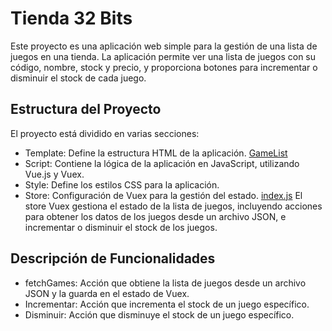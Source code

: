 # Tienda 32 Bits
Este proyecto es una aplicación web simple para la gestión de una lista de juegos en una tienda. La aplicación permite ver una lista de juegos con su código, nombre, stock y precio, y proporciona botones para incrementar o disminuir el stock de cada juego.

## Estructura del Proyecto
El proyecto está dividido en varias secciones:

* Template: Define la estructura HTML de la aplicación. [GameList](https://github.com/RerreRojas/tienda-bits/blob/main/src/components/GameList.vue)
* Script: Contiene la lógica de la aplicación en JavaScript, utilizando Vue.js y Vuex.
* Style: Define los estilos CSS para la aplicación.
* Store: Configuración de Vuex para la gestión del estado. [index.js](https://github.com/RerreRojas/tienda-bits/blob/main/src/store/index.js)
El store Vuex gestiona el estado de la lista de juegos, incluyendo acciones para obtener los datos de los juegos desde un archivo JSON, e incrementar o disminuir el stock de los juegos.
## Descripción de Funcionalidades
* fetchGames: Acción que obtiene la lista de juegos desde un archivo JSON y la guarda en el estado de Vuex.
* Incrementar: Acción que incrementa el stock de un juego específico.
* Disminuir: Acción que disminuye el stock de un juego específico.
